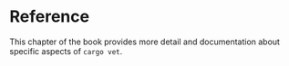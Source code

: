 # Reference

This chapter of the book provides more detail and documentation about specific
aspects of `cargo vet`.
